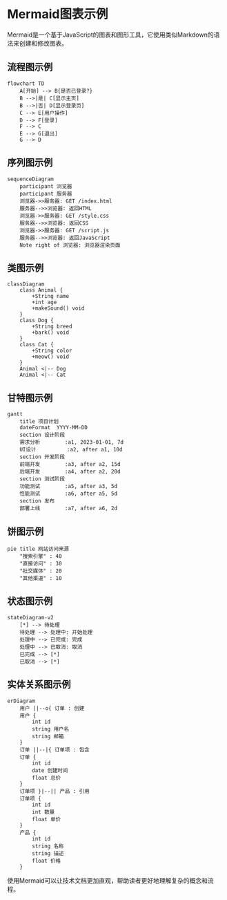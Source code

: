 # Mermaid图表示例

Mermaid是一个基于JavaScript的图表和图形工具，它使用类似Markdown的语法来创建和修改图表。

## 流程图示例

```mermaid
flowchart TD
    A[开始] --> B{是否已登录?}
    B -->|是| C[显示主页]
    B -->|否| D[显示登录页]
    C --> E[用户操作]
    D --> F[登录]
    F --> C
    E --> G[退出]
    G --> D
```

## 序列图示例

```mermaid
sequenceDiagram
    participant 浏览器
    participant 服务器
    浏览器->>服务器: GET /index.html
    服务器-->>浏览器: 返回HTML
    浏览器->>服务器: GET /style.css
    服务器-->>浏览器: 返回CSS
    浏览器->>服务器: GET /script.js
    服务器-->>浏览器: 返回JavaScript
    Note right of 浏览器: 浏览器渲染页面
```

## 类图示例

```mermaid
classDiagram
    class Animal {
        +String name
        +int age
        +makeSound() void
    }
    class Dog {
        +String breed
        +bark() void
    }
    class Cat {
        +String color
        +meow() void
    }
    Animal <|-- Dog
    Animal <|-- Cat
```

## 甘特图示例

```mermaid
gantt
    title 项目计划
    dateFormat  YYYY-MM-DD
    section 设计阶段
    需求分析        :a1, 2023-01-01, 7d
    UI设计          :a2, after a1, 10d
    section 开发阶段
    前端开发        :a3, after a2, 15d
    后端开发        :a4, after a2, 20d
    section 测试阶段
    功能测试        :a5, after a3, 5d
    性能测试        :a6, after a5, 5d
    section 发布
    部署上线        :a7, after a6, 2d
```

## 饼图示例

```mermaid
pie title 网站访问来源
    "搜索引擎" : 40
    "直接访问" : 30
    "社交媒体" : 20
    "其他渠道" : 10
```

## 状态图示例

```mermaid
stateDiagram-v2
    [*] --> 待处理
    待处理 --> 处理中: 开始处理
    处理中 --> 已完成: 完成
    处理中 --> 已取消: 取消
    已完成 --> [*]
    已取消 --> [*]
```

## 实体关系图示例

```mermaid
erDiagram
    用户 ||--o{ 订单 : 创建
    用户 {
        int id
        string 用户名
        string 邮箱
    }
    订单 ||--|{ 订单项 : 包含
    订单 {
        int id
        date 创建时间
        float 总价
    }
    订单项 }|--|| 产品 : 引用
    订单项 {
        int id
        int 数量
        float 单价
    }
    产品 {
        int id
        string 名称
        string 描述
        float 价格
    }
```

使用Mermaid可以让技术文档更加直观，帮助读者更好地理解复杂的概念和流程。
